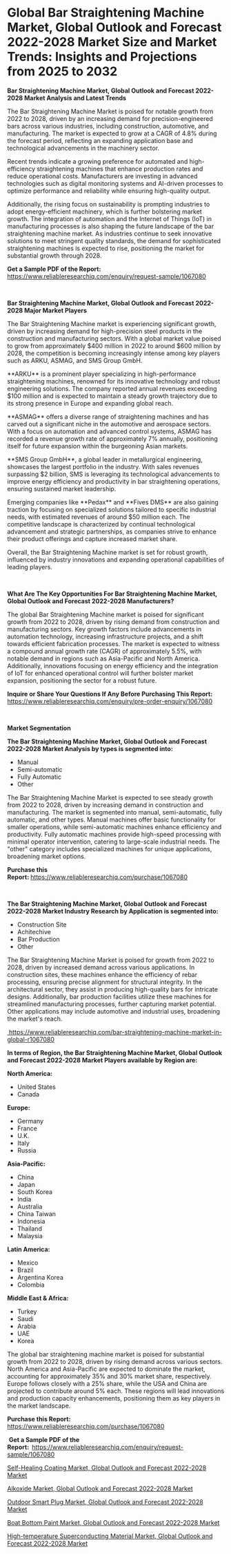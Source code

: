 <p><h1>Global Bar Straightening Machine Market, Global Outlook and Forecast 2022-2028 Market Size and Market Trends: Insights and Projections from 2025 to 2032</h1></p><p><strong>Bar Straightening Machine Market, Global Outlook and Forecast 2022-2028 Market Analysis and Latest Trends</strong></p>
<p><p>The Bar Straightening Machine Market is poised for notable growth from 2022 to 2028, driven by an increasing demand for precision-engineered bars across various industries, including construction, automotive, and manufacturing. The market is expected to grow at a CAGR of 4.8% during the forecast period, reflecting an expanding application base and technological advancements in the machinery sector.</p><p>Recent trends indicate a growing preference for automated and high-efficiency straightening machines that enhance production rates and reduce operational costs. Manufacturers are investing in advanced technologies such as digital monitoring systems and AI-driven processes to optimize performance and reliability while ensuring high-quality output.</p><p>Additionally, the rising focus on sustainability is prompting industries to adopt energy-efficient machinery, which is further bolstering market growth. The integration of automation and the Internet of Things (IoT) in manufacturing processes is also shaping the future landscape of the bar straightening machine market. As industries continue to seek innovative solutions to meet stringent quality standards, the demand for sophisticated straightening machines is expected to rise, positioning the market for substantial growth through 2028.</p></p>
<p><strong>Get a Sample PDF of the Report:&nbsp;</strong> <a href="https://www.reliableresearchiq.com/enquiry/request-sample/1067080?utm_campaign=1140&utm_medium=2&utm_source=Github&utm_content=ia&utm_term=21032025&utm_id=bar-straightening-machine-market-global-outlook-and-forecast-2022-2028">https://www.reliableresearchiq.com/enquiry/request-sample/1067080</a></p>
<p>&nbsp;</p>
<p><strong>Bar Straightening Machine Market, Global Outlook and Forecast 2022-2028 Major Market Players</strong></p>
<p><p>The Bar Straightening Machine market is experiencing significant growth, driven by increasing demand for high-precision steel products in the construction and manufacturing sectors. With a global market value poised to grow from approximately $400 million in 2022 to around $600 million by 2028, the competition is becoming increasingly intense among key players such as ARKU, ASMAG, and SMS Group GmbH.</p><p>**ARKU** is a prominent player specializing in high-performance straightening machines, renowned for its innovative technology and robust engineering solutions. The company reported annual revenues exceeding $100 million and is expected to maintain a steady growth trajectory due to its strong presence in Europe and expanding global reach.</p><p>**ASMAG** offers a diverse range of straightening machines and has carved out a significant niche in the automotive and aerospace sectors. With a focus on automation and advanced control systems, ASMAG has recorded a revenue growth rate of approximately 7% annually, positioning itself for future expansion within the burgeoning Asian markets.</p><p>**SMS Group GmbH**, a global leader in metallurgical engineering, showcases the largest portfolio in the industry. With sales revenues surpassing $2 billion, SMS is leveraging its technological advancements to improve energy efficiency and productivity in bar straightening operations, ensuring sustained market leadership.</p><p>Emerging companies like **Pedax** and **Fives DMS** are also gaining traction by focusing on specialized solutions tailored to specific industrial needs, with estimated revenues of around $50 million each. The competitive landscape is characterized by continual technological advancement and strategic partnerships, as companies strive to enhance their product offerings and capture increased market share. </p><p>Overall, the Bar Straightening Machine market is set for robust growth, influenced by industry innovations and expanding operational capabilities of leading players.</p></p>
<p>&nbsp;</p>
<p><strong>What Are The Key Opportunities For Bar Straightening Machine Market, Global Outlook and Forecast 2022-2028 Manufacturers?</strong></p>
<p><p>The global Bar Straightening Machine market is poised for significant growth from 2022 to 2028, driven by rising demand from construction and manufacturing sectors. Key growth factors include advancements in automation technology, increasing infrastructure projects, and a shift towards efficient fabrication processes. The market is expected to witness a compound annual growth rate (CAGR) of approximately 5.5%, with notable demand in regions such as Asia-Pacific and North America. Additionally, innovations focusing on energy efficiency and the integration of IoT for enhanced operational control will further bolster market expansion, positioning the sector for a robust future.</p></p>
<p><strong>Inquire or Share Your Questions If Any Before Purchasing This Report:</strong> <a href="https://www.reliableresearchiq.com/enquiry/pre-order-enquiry/1067080?utm_campaign=1140&utm_medium=2&utm_source=Github&utm_content=ia&utm_term=21032025&utm_id=bar-straightening-machine-market-global-outlook-and-forecast-2022-2028">https://www.reliableresearchiq.com/enquiry/pre-order-enquiry/1067080</a></p>
<p>&nbsp;</p>
<p><strong>Market Segmentation</strong></p>
<p><strong>The Bar Straightening Machine Market, Global Outlook and Forecast 2022-2028 Market Analysis by types is segmented into:</strong></p>
<p><ul><li>Manual</li><li>Semi-automatic</li><li>Fully Automatic</li><li>Other</li></ul></p>
<p><p>The Bar Straightening Machine Market is expected to see steady growth from 2022 to 2028, driven by increasing demand in construction and manufacturing. The market is segmented into manual, semi-automatic, fully automatic, and other types. Manual machines offer basic functionality for smaller operations, while semi-automatic machines enhance efficiency and productivity. Fully automatic machines provide high-speed processing with minimal operator intervention, catering to large-scale industrial needs. The "other" category includes specialized machines for unique applications, broadening market options.</p></p>
<p><strong>Purchase this Report:&nbsp;</strong><a href="https://www.reliableresearchiq.com/purchase/1067080?utm_campaign=1140&utm_medium=2&utm_source=Github&utm_content=ia&utm_term=21032025&utm_id=bar-straightening-machine-market-global-outlook-and-forecast-2022-2028">https://www.reliableresearchiq.com/purchase/1067080</a></p>
<p>&nbsp;</p>
<p><strong>The Bar Straightening Machine Market, Global Outlook and Forecast 2022-2028 Market Industry Research by Application is segmented into:</strong></p>
<p><ul><li>Construction Site</li><li>Achitechive</li><li>Bar Production</li><li>Other</li></ul></p>
<p><p>The Bar Straightening Machine Market is poised for growth from 2022 to 2028, driven by increased demand across various applications. In construction sites, these machines enhance the efficiency of rebar processing, ensuring precise alignment for structural integrity. In the architectural sector, they assist in producing high-quality bars for intricate designs. Additionally, bar production facilities utilize these machines for streamlined manufacturing processes, further capturing market potential. Other applications may include automotive and industrial uses, broadening the market's reach.</p></p>
<p><a href="https://www.reliableresearchiq.com/bar-straightening-machine-market-in-global-r1067080?utm_campaign=1140&utm_medium=2&utm_source=Github&utm_content=ia&utm_term=21032025&utm_id=bar-straightening-machine-market-global-outlook-and-forecast-2022-2028">&nbsp;https://www.reliableresearchiq.com/bar-straightening-machine-market-in-global-r1067080</a></p>
<p><strong>In terms of Region, the Bar Straightening Machine Market, Global Outlook and Forecast 2022-2028 Market Players available by Region are:</strong></p>
<p>
    <p> <strong> North America: </strong>
        <ul>
            <li>United States</li>
            <li>Canada</li>
        </ul>
        </p> 
    <p> <strong> Europe: </strong>
        <ul>
            <li>Germany</li>
            <li>France</li>
            <li>U.K.</li>
            <li>Italy</li>
            <li>Russia</li>
        </ul>
        </p> 
    <p> <strong> Asia-Pacific: </strong>
        <ul>
            <li>China</li>
            <li>Japan</li>
            <li>South Korea</li>
            <li>India</li>
            <li>Australia</li>
            <li>China Taiwan</li>
            <li>Indonesia</li>
            <li>Thailand</li>
            <li>Malaysia</li>
        </ul>
        </p> 
    <p> <strong> Latin America: </strong>
        <ul>
            <li>Mexico</li>
            <li>Brazil</li>
            <li>Argentina Korea</li>
            <li>Colombia</li>
        </ul>
        </p> 
    <p> <strong> Middle East & Africa: </strong>
        <ul>
            <li>Turkey</li>
            <li>Saudi</li>
            <li>Arabia</li>
            <li>UAE</li>
            <li>Korea</li>
        </ul>
    </p>
    </p>
<p><p>The global bar straightening machine market is poised for substantial growth from 2022 to 2028, driven by rising demand across various sectors. North America and Asia-Pacific are expected to dominate the market, accounting for approximately 35% and 30% market share, respectively. Europe follows closely with a 25% share, while the USA and China are projected to contribute around 5% each. These regions will lead innovations and production capacity enhancements, positioning them as key players in the market landscape.</p></p>
<p><strong>Purchase this Report: </strong><a href="https://www.reliableresearchiq.com/purchase/1067080?utm_campaign=1140&utm_medium=2&utm_source=Github&utm_content=ia&utm_term=21032025&utm_id=bar-straightening-machine-market-global-outlook-and-forecast-2022-2028">https://www.reliableresearchiq.com/purchase/1067080</a></p>
<p>&nbsp;<strong>Get a Sample PDF of the Report:&nbsp;&nbsp;</strong><a href="https://www.reliableresearchiq.com/enquiry/request-sample/1067080?utm_campaign=1140&utm_medium=2&utm_source=Github&utm_content=ia&utm_term=21032025&utm_id=bar-straightening-machine-market-global-outlook-and-forecast-2022-2028">https://www.reliableresearchiq.com/enquiry/request-sample/1067080</a></p>
<p><strong></strong></p>
<p><p><a href="https://github.com/duzcupetriv/Market-Research-Report-List-1/blob/main/self-healing-coating-market-global-outlook-and-forecast-2022-2028-market.md?utm_campaign=1140&utm_medium=2&utm_source=Github&utm_content=ia&utm_term=21032025&utm_id=bar-straightening-machine-market-global-outlook-and-forecast-2022-2028">Self-Healing Coating Market, Global Outlook and Forecast 2022-2028 Market</a></p><p><a href="https://github.com/hervedeidadw/Market-Research-Report-List-1/blob/main/alkoxide-market-global-outlook-and-forecast-2022-2028-market.md?utm_campaign=1140&utm_medium=2&utm_source=Github&utm_content=ia&utm_term=21032025&utm_id=bar-straightening-machine-market-global-outlook-and-forecast-2022-2028">Alkoxide Market, Global Outlook and Forecast 2022-2028 Market</a></p><p><a href="https://github.com/okornevonywx/Market-Research-Report-List-1/blob/main/outdoor-smart-plug-market-global-outlook-and-forecast-2022-2028-market.md?utm_campaign=1140&utm_medium=2&utm_source=Github&utm_content=ia&utm_term=21032025&utm_id=bar-straightening-machine-market-global-outlook-and-forecast-2022-2028">Outdoor Smart Plug Market, Global Outlook and Forecast 2022-2028 Market</a></p><p><a href="https://github.com/nwogudimouix/Market-Research-Report-List-1/blob/main/boat-bottom-paint-market-global-outlook-and-forecast-2022-2028-market.md?utm_campaign=1140&utm_medium=2&utm_source=Github&utm_content=ia&utm_term=21032025&utm_id=bar-straightening-machine-market-global-outlook-and-forecast-2022-2028">Boat Bottom Paint Market, Global Outlook and Forecast 2022-2028 Market</a></p><p><a href="https://github.com/sukeldrage0g/Market-Research-Report-List-1/blob/main/high-temperature-superconducting-material-market-global-outlook-and-forecast-2022-2028-market.md?utm_campaign=1140&utm_medium=2&utm_source=Github&utm_content=ia&utm_term=21032025&utm_id=bar-straightening-machine-market-global-outlook-and-forecast-2022-2028">High-temperature Superconducting Material Market, Global Outlook and Forecast 2022-2028 Market</a></p></p>
